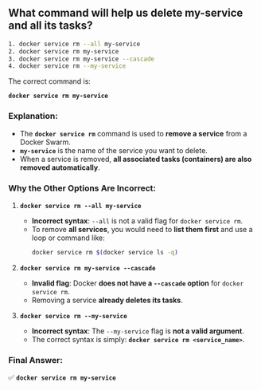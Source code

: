 ## What command will help us delete my-service and all its tasks? 
```sh
1. docker service rm --all my-service 
2. docker service rm my-service 
3. docker service rm my-service --cascade 
4. docker service rm --my-service
```

The correct command is:  

**`docker service rm my-service`**  

### **Explanation:**
- The **`docker service rm`** command is used to **remove a service** from a Docker Swarm.
- **`my-service`** is the name of the service you want to delete.
- When a service is removed, **all associated tasks (containers) are also removed automatically**.

### **Why the Other Options Are Incorrect:**
1. **`docker service rm --all my-service`**  
   - **Incorrect syntax**: `--all` is not a valid flag for `docker service rm`.
   - To remove **all services**, you would need to **list them first** and use a loop or command like:  
     ```sh
     docker service rm $(docker service ls -q)
     ```

2. **`docker service rm my-service --cascade`**  
   - **Invalid flag**: Docker **does not have a `--cascade` option** for `docker service rm`.
   - Removing a service **already deletes its tasks**.

3. **`docker service rm --my-service`**  
   - **Incorrect syntax**: The `--my-service` flag is **not a valid argument**.
   - The correct syntax is simply: **`docker service rm <service_name>`**.

### **Final Answer:**  
✅ **`docker service rm my-service`**
